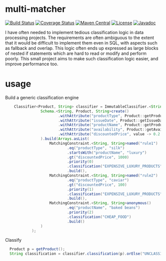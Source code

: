 # multi-matcher
[![Build Status](https://travis-ci.org/richardstartin/multi-matcher.svg?branch=master)](https://travis-ci.org/richardstartin/multi-matcher)
[![Coverage Status](https://coveralls.io/repos/github/richardstartin/bitrules/badge.svg?branch=master)](https://coveralls.io/github/richardstartin/multi-matcher?branch=master)
[![Maven Central](https://maven-badges.herokuapp.com/maven-central/uk.co.openkappa/bitrules/badge.svg)](https://maven-badges.herokuapp.com/maven-central/uk.co.openkappa/bitrules)
[![License](https://img.shields.io/badge/License-Apache%202.0-blue.svg)](https://opensource.org/licenses/Apache-2.0)
[![Javadoc](https://javadoc-badge.appspot.com/uk.co.openkappa/multi-matcher.svg?label=javadoc)](http://www.javadoc.io/doc/uk.co.openkappa/multi-matcher)

I have often needed to implement tedious classification logic in data processing projects. The requirements are often ambiguous to the extent that it would be difficult to implement them even in SQL, with aspects such as fallback and overlap. This logic often ends up expressed as large blocks of nested if statements which are hard to read or modify and perform poorly. This small project aims to make such classification logic easier, and improve performance too. 

# usage

Build a generic classification engine
```java
    Classifier<Product, String> classifier = ImmutableClassifier.<String, Product, String>builder(
                Schema.<String, Product, String>create()
                        .withAttribute("productType", Product::getProductType)
                        .withAttribute("issueDate", Product::getIssueDate, Comparator.naturalOrder().reversed())
                        .withAttribute("productName", Product::getProductName)
                        .withAttribute("availability", Product::getAvailability)
                        .withAttribute("discountedPrice", value -> 0.2 * value.getPrice())
                ).build(Arrays.asList(
                    MatchingConstraint.<String, String>named("rule1") 
                            .eq("productType", "silk")
                            .startsWith("productName", "luxury")
                            .gt("discountedPrice", 1000)
                            .priority(0)
                            .classification("EXPENSIVE_LUXURY_PRODUCTS")
                            .build(),
                    MatchingConstraint.<String, String>named("rule2")
                            .eq("productType", "caviar")
                            .gt("discountedPrice", 100)
                            .priority(1)
                            .classification("EXPENSIVE_LUXURY_PRODUCTS")
                            .build(),
                    MatchingConstraint.<String, String>anonymous()
                            .eq("productName", "baked beans")
                            .priority(2)
                            .classification("CHEAP_FOOD")
                            .build()
                )
            );
```

Classify

```java
  Product p = getProduct();
  String classification = classifier.classification(p).orElse("UNCLASSIFIED");
```
